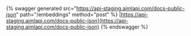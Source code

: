 {% swagger generated src="https://api-staging.aimlapi.com/docs-public-json" path="/embeddings" method="post"
%}
[https://api-staging.aimlapi.com/docs-public-json](https://api-staging.aimlapi.com/docs-public-json)
{% endswagger %}